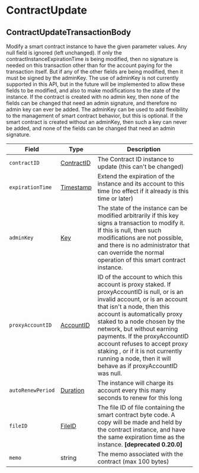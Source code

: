 # ContractUpdate

## ContractUpdateTransactionBody

Modify a smart contract instance to have the given parameter values. Any null field is ignored (left unchanged). If only the contractInstanceExpirationTime is being modified, then no signature is needed on this transaction other than for the account paying for the transaction itself. But if any of the other fields are being modified, then it must be signed by the adminKey. The use of adminKey is not currently supported in this API, but in the future will be implemented to allow these fields to be modified, and also to make modifications to the state of the instance. If the contract is created with no admin key, then none of the fields can be changed that need an admin signature, and therefore no admin key can ever be added. The adminKey can be used to add flexibility to the management of smart contract behavior, but this is optional. If the smart contract is created without an adminKey, then such a key can never be added, and none of the fields can be changed that need an admin signature.

| Field             | Type                                                 | Description                                                                                                                                                                                                                                                                                                                                                                                                                   |
| ----------------- | ---------------------------------------------------- | ----------------------------------------------------------------------------------------------------------------------------------------------------------------------------------------------------------------------------------------------------------------------------------------------------------------------------------------------------------------------------------------------------------------------------- |
| `contractID`      | [ContractID](../basic-types/contractid.md)           | The Contract ID instance to update (this can't be changed)                                                                                                                                                                                                                                                                                                                                                                    |
| `expirationTime`  | [Timestamp](../miscellaneous/timestamp.md#timestamp) | Extend the expiration of the instance and its account to this time (no effect if it already is this time or later)                                                                                                                                                                                                                                                                                                            |
| `adminKey`        | [Key](broken-reference)                              | The state of the instance can be modified arbitrarily if this key signs a transaction to modify it. If this is null, then such modifications are not possible, and there is no administrator that can override the normal operation of this smart contract instance.                                                                                                                                                          |
| `proxyAccountID`  | [AccountID](../basic-types/accountid.md)             | ID of the account to which this account is proxy staked. If proxyAccountID is null, or is an invalid account, or is an account that isn't a node, then this account is automatically proxy staked to a node chosen by the network, but without earning payments. If the proxyAccountID account refuses to accept proxy staking , or if it is not currently running a node, then it will behave as if proxyAccountID was null. |
| `autoRenewPeriod` | [Duration](../miscellaneous/duration.md)             | The instance will charge its account every this many seconds to renew for this long                                                                                                                                                                                                                                                                                                                                           |
| `fileID`          | [FileID](../basic-types/fileid.md)                   | The file ID of file containing the smart contract byte code. A copy will be made and held by the contract instance, and have the same expiration time as the instance. **\[deprecated 0.20.0]**                                                                                                                                                                                                                               |
| `memo`            | string                                               | The memo associated with the contract (max 100 bytes)                                                                                                                                                                                                                                                                                                                                                                         |
